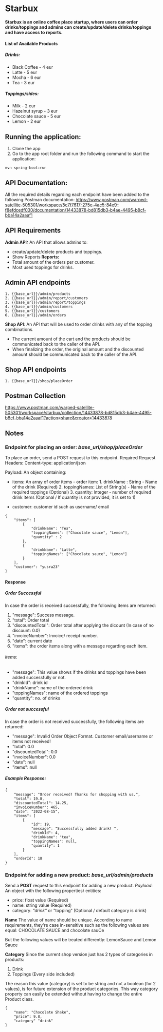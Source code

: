 # Starbux
**Starbux is an online coffee place startup, where users can order drinks/toppings and admins can create/update/delete drinks/toppings and have access to reports.**
#### List of Available Products
##### Drinks:
- Black Coffee - 4 eur
- Latte - 5 eur
- Mocha - 6 eur
- Tea - 3 eur
##### Toppings/sides:
- Milk - 2 eur
- Hazelnut syrup - 3 eur
- Chocolate sauce - 5 eur
- Lemon - 2 eur
## Running the application:
1. Clone the app
2. Go to the app root folder and run the following command to start the application:
```
mvn spring-boot:run
```
## API Documentation:
All the required details regarding each endpoint have been added to the following Postman documentation:
https://www.postman.com/warped-satellite-505301/workspace/5c7f7617-275e-4ac5-84e9-f8efdcedf030/documentation/14433878-bd815db3-b4ae-4495-b8cf-bba14a2aaaf1
## API Requirements
**Admin API:**
An API that allows admins to:
- create/update/delete products and toppings.
- Show Reports
**Reports:**
- Total amount of the orders per customer.
- Most used toppings for drinks.
## Admin API endpoints
```
1. {{base_url}}/admin/products
2. {{base_url}}/admin/report/customers
3. {{base_url}}/admin/report/toppings
4. {{base_url}}/admin/customers
5. {{base_url}}/customers
6. {{base_url}}/admin/orders
```
**Shop API**:
An API that will be used to order drinks with any of the topping combinations.
- The current amount of the cart and the products
should be communicated back to the caller of the API.
- When finalizing the order, the original amount and the discounted amount should be
communicated back to the caller of the API.
## Shop API endpoints
```
1. {{base_url}}/shop/placeOrder
```
## Postman Collection
https://www.postman.com/warped-satellite-505301/workspace/starbux/collection/14433878-bd815db3-b4ae-4495-b8cf-bba14a2aaaf1?action=share&creator=14433878
## Notes
### Endpoint for placing an order: *base_url/shop/placeOrder*
To place an order, send a POST request to this endpoint.
Required Request Headers:
Content-type: application/json

Payload:
An object containing:
- items: An array of order items
        - order item: 
        1. drinkName : String - Name of the drink (Required)
        2. toppingNames: List of String(s) - Name of the required toppings (Optional)
        3. quantity: Integer - number of required drink items (Optional / If quantity is not provided, it is set to 1)

- customer: customer id such as username/ email
```
{
    "items": [
        {
            "drinkName": "Tea",
            "toppingNames": ["Chocolate sauce", "Lemon"],
            "quantity" : 2
        },
        {
            "drinkName": "Latte",
            "toppingNames": ["Chocolate sauce", "Lemon"]
        }
    ],
    "customer": "yusra23" 
}
```
#### Response
##### Order Successful
In case the order is received successfully, the following items are returned:
1. "message": Success message.
2. "total": Order total
3. "discountedTotal": Order total after applying the dicount (In case of no discount: 0.0)
4. "invoiceNumber": Invoice/ receipt number.
5. "date": current date
6. "items": the order items along with a message regarding each item.
###### items: 
- "message": This value shows if the drinks and toppings have been added successfully or not.
- "drinkId": drink id
- "drinkName": name of the ordered drink
- "toppingNames": name of the ordered toppings
- "quantity": no. of drinks
##### Order not successful
In case the order is not received successfully, the following items are returned:
- "message": Invalid Order Object Format. Customer email/username or items not received!
- "total": 0.0
- "discountedTotal": 0.0
- "invoiceNumber": 0.0
- "date": null
- "items": null



##### Example Response:
```
{
    "message": "Order received! Thanks for shopping with us.",
    "total": 19.0,
    "discountedTotal": 14.25,
    "invoiceNumber": 465,
    "date": "2022-08-15",
    "items": [
        {
            "id": 19,
            "message": "Successfully added drink! ",
            "drinkId": 4,
            "drinkName": "tea",
            "toppingNames": null,
            "quantity": 1
        }
    ],
    "orderId": 18
}
```
### Endpoint for adding a new product: *base_url/admin/products*

Send a **POST** request to this endpoint for adding a new product.
*Payload*:
An object with the following properties/ entities:
- price: float value (Required)
- name: string value (Required)
- category: *"drink"* or "topping" (Optional / default category is drink)

**Name**
The value of name should be unique. According to name requirements, they're case in-sensitive such as the following values are equal:
CHOCOLATE SAUCE and chocolate sauCe

But the following values will be treated differently:
LemonSauce and Lemon Sauce

**Category**
Since the current shop version just has 2 types of categories in products:
1. Drink
2. Toppings (Every side included)

The reason this value (category) is set to be string and not a boolean (for 2 values), is for future extension of the product categories. This way category property can easily be extended without having to change the entire Product class.

```
{
    "name": "Chocolate Shake",
    "price": 9.8,
    "category" "drink"
}
```


